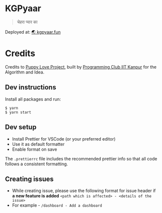 # KGPyaar

> चेहरा प्यार का

Deployed at: [:earth_asia: kgpyaar.fun](https://kgpyaar.fun/)

# Credits

Credits to [Puppy Love Project](https://github.com/pclubiitk/puppy-love), built by [Programming Club IIT Kanpur](https://pclub.in/) for the Algorithm and Idea.


## Dev instructions

Install all packages and run:

```
$ yarn
$ yarn start
```

## Dev setup

- Install Prettier for VSCode (or your preferred editor)
- Use it as default formatter
- Enable format on save

The `.prettierrc` file includes the recommended prettier info so that all code follows a consistent formatting.

## Creating issues

- While creating issue, please use the following format for issue header if **a new feature is added**
`<path which is affected> - <details of the issue>`
- For example - `/dashboard - Add a dashboard`
